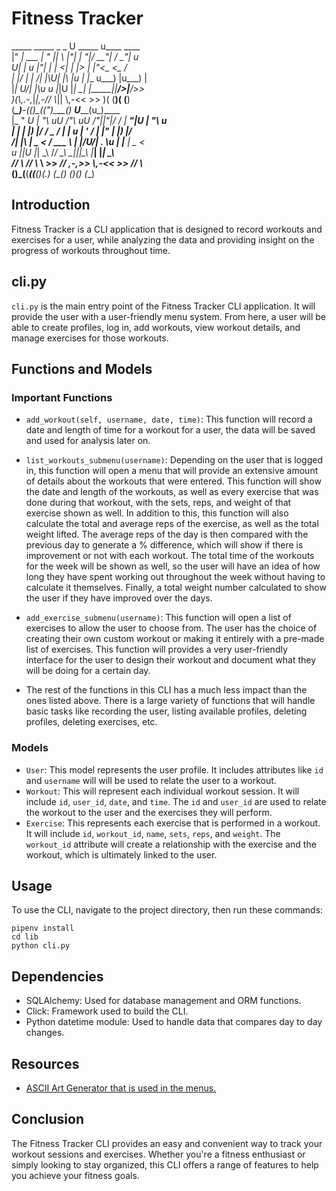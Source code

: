 # Fitness Tracker

  _____            _____  _   _  U _____ u____   ____        
 |" ___|   ___    |_ " _|| \ |"| \| ___"|/ __"| / __"| u     
U| |_  u  |_"_|     | | <|  \| |> |  _|"<\___ \<\___ \/      
\|  _|/    | |     /| |\U| |\  |u | |___ u___) |u___) |      
 |_|     U/| |\u  u |_|U |_| \_|  |_____||____/>|____/>>     
 )(\\,.-,_|___|_,-_// \\_||   \\,-<<   >> )(  (__)(  (__)    
(______\_)____-(_(__)_(__(_")____(__) ___U______(u_)____     
 |_ " _U |  _"\ uU  /"\  uU /"___||"|/ / \| ___"|U |  _"\ u  
   | |  \| |_) |/ \/ _ \/ \| | u  | ' /   |  _|"  \| |_) |/  
  /| |\  |  _ <   / ___ \  | |/_U/| . \\u | |___   |  _ <    
 u |_|U  |_| \_\ /_/   \_\  \____||_|\_\  |_____|  |_| \_\   
 _// \\_ //   \\_ \\    >> _// \,-,>> \\,-<<   >>  //   \\_  
(__)_(__(________(_____(__(__)(__\.)   (_(__) (__)(__)  (__) 

## Introduction

Fitness Tracker is a CLI application that is designed to record workouts and
exercises for a user, while analyzing the data and providing insight on
the progress of workouts throughout time.

## cli.py

`cli.py` is the main entry point of the Fitness Tracker CLI application. It
will provide the user with a user-friendly menu system. From here, a user
will be able to create profiles, log in, add workouts, view workout details,
and manage exercises for those workouts.

## Functions and Models

### Important Functions

- `add_workout(self, username, date, time)`: This function will record a date and 
length of time for a workout for a user, the data will be saved and used for
analysis later on.

- `list_workouts_submenu(username)`: Depending on the user that is logged in, this
function will open a menu that will provide an extensive amount of details about 
the workouts that were entered. This function will show the date and length of the 
workouts, as well as every exercise that was done during that workout, with the 
sets, reps, and weight of that exercise shown as well. In addition to this, this 
function will also calculate the total and average reps of the exercise, as well 
as the total weight lifted. The average reps of the day is then compared with the 
previous day to generate a % difference, which will show if there is improvement 
or not with each workout. The total time of the workouts for the week will be shown 
as well, so the user will have an idea of how long they have spent working out 
throughout the week without having to calculate it themselves. Finally, a total weight 
number calculated to show the user if they have improved over the days.

- `add_exercise_submenu(username)`: This function will open a list of exercises to
allow the user to choose from. The user has the choice of creating their own custom
workout or making it entirely with a pre-made list of exercises. This function will
provides a very user-friendly interface for the user to design their workout and
document what they will be doing for a certain day.

- The rest of the functions in this CLI has a much less impact than the ones listed
above. There is a large variety of functions that will handle basic tasks like
recording the user, listing available profiles, deleting profiles, deleting
exercises, etc.

### Models

- `User`: This model represents the user profile. It includes attributes like `id`
and `username` will will be used to relate the user to a workout.
- `Workout`: This will represent each individual workout session. It will include
`id`, `user_id`, `date`, and `time`. The `id` and `user_id` are used to relate the
workout to the user and the exercises they will perform.
- `Exercise`: This represents each exercise that is performed in a workout. It will
include `id`, `workout_id`, `name`, `sets`, `reps`, and `weight`. The `workout_id`
attribute will create a relationship with the exercise and the workout, which is
ultimately linked to the user.

## Usage

To use the CLI, navigate to the project directory, then run these commands:

```pipenv install``` <br>
```cd lib``` <br>
```python cli.py```

## Dependencies

- SQLAlchemy: Used for database management and ORM functions.
- Click: Framework used to build the CLI.
- Python datetime module: Used to handle data that compares day to day changes.

## Resources

- [ASCII Art Generator that is used in the menus.](https://patorjk.com/software/taag/)

## Conclusion

The Fitness Tracker CLI provides an easy and convenient way to track your workout sessions 
and exercises. Whether you're a fitness enthusiast or simply looking to stay organized, 
this CLI offers a range of features to help you achieve your fitness goals.